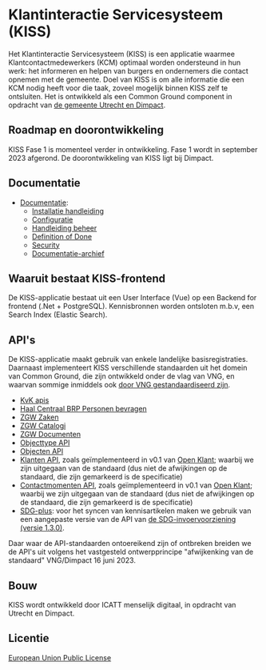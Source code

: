 
# Klantinteractie Servicesysteem (KISS)

Het Klantinteractie Servicesysteem (KISS) is een applicatie waarmee Klantcontactmedewerkers (KCM) optimaal worden ondersteund in hun werk: het informeren en helpen van burgers en ondernemers die contact opnemen met de gemeente. Doel van KISS is om alle informatie die een KCM nodig heeft voor die taak, zoveel mogelijk binnen KISS zelf te ontsluiten. Het is ontwikkeld als een Common Ground component in opdracht van [de gemeente Utrecht en Dimpact](https://www.dimpact.nl/klantinteractie-servicesysteem).


## Roadmap en doorontwikkeling

KISS Fase 1 is momenteel verder in ontwikkeling. Fase 1 wordt in september 2023 afgerond. De doorontwikkeling van KISS ligt bij Dimpact. 


## Documentatie

- [Documentatie](https://kiss-klantinteractie-servicesysteem.readthedocs.io/):
  - [Installatie handleiding](https://kiss-klantinteractie-servicesysteem.readthedocs.io/en/latest/INSTALLATION/)
  - [Configuratie](https://kiss-klantinteractie-servicesysteem.readthedocs.io/en/latest/CONFIGURATIE/)
  - [Handleiding beheer](https://kiss-klantinteractie-servicesysteem.readthedocs.io/en/latest/MANUAL/)
  - [Definition of Done](https://kiss-klantinteractie-servicesysteem.readthedocs.io/en/latest/DEFINITIONOFDONE/)
  - [Security](https://kiss-klantinteractie-servicesysteem.readthedocs.io/en/latest/SECURITY/)
  - [Documentatie-archief](https://kiss-oldDocs.readthedocs.io/)


## Waaruit bestaat KISS-frontend

De KISS-applicatie bestaat uit een User Interface (Vue) op een Backend for frontend (.Net + PostgreSQL).  Kennisbronnen worden ontsloten m.b.v, een Search Index (Elastic Search). 


## API's 
De KISS-applicatie maakt gebruik van enkele landelijke basisregistraties. Daarnaast implementeert KISS verschillende standaarden uit het domein van Common Ground, die zijn ontwikkeld onder de vlag van VNG, en waarvan sommige inmiddels ook [door VNG gestandaardiseerd zijn](https://www.gemmaonline.nl/index.php/Ontwikkelagenda_API-standaarden).  

- [KvK apis](https://developers.kvk.nl/documentation/zoeken-api)
- [Haal Centraal BRP Personen bevragen](https://brp-api.github.io/Haal-Centraal-BRP-bevragen/) 
- [ZGW Zaken](https://open-zaak.dev.kiss-demo.nl/zaken/api/v1/schema/) 
- [ZGW Catalogi](https://open-zaak.dev.kiss-demo.nl/catalogi/api/v1/schema/) 
- [ZGW Documenten](https://open-zaak.dev.kiss-demo.nl/documenten/api/v1/schema/)
- [Objecttype API](https://objecten.dev.kiss-demo.nl/api/v2/schema/)
- [Objecten API](https://github.com/maykinmedia/objects-api)
- [Klanten API](https://open-klant.dev.kiss-demo.nl/klanten/api/v1/schema/), zoals geïmplementeerd in v0.1 van [Open Klant](https://github.com/maykinmedia/open-klant); waarbij we zijn uitgegaan van de standaard (dus niet de afwijkingen op de standaard, die zijn gemarkeerd is de specificatie)
- [Contactmomenten API](https://open-klant.dev.kiss-demo.nl/contactmomenten/api/v1/schema/), zoals geïmplementeerd in v0.1 van [Open Klant](https://github.com/maykinmedia/open-klant); waarbij we zijn uitgegaan van de standaard (dus niet de afwijkingen op de standaard, die zijn gemarkeerd is de specificatie)
- [SDG-plus](https://sdgtest.icatt-services.nl/openapi/1.3.0/openapi.json): voor het syncen van kennisartikelen maken we gebruik van een aangepaste versie van de API van [de SDG-invoervoorziening (versie 1.3.0)](https://redocly.github.io/redoc/?url=https://raw.githubusercontent.com/maykinmedia/sdg-invoervoorziening/1.3.0/src/openapi.yaml&nocors).

Daar waar de API-standaarden ontoereikend zijn of ontbreken breiden we de API's uit volgens het vastgesteld ontwerpprincipe "afwijkenking van de standaard" VNG/Dimpact 16 juni 2023.


## Bouw
KISS wordt ontwikkeld door ICATT menselijk digitaal, in opdracht van Utrecht en Dimpact. 

## Licentie
[European Union Public License](https://opensource.org/licenses/EUPL-1.1)
